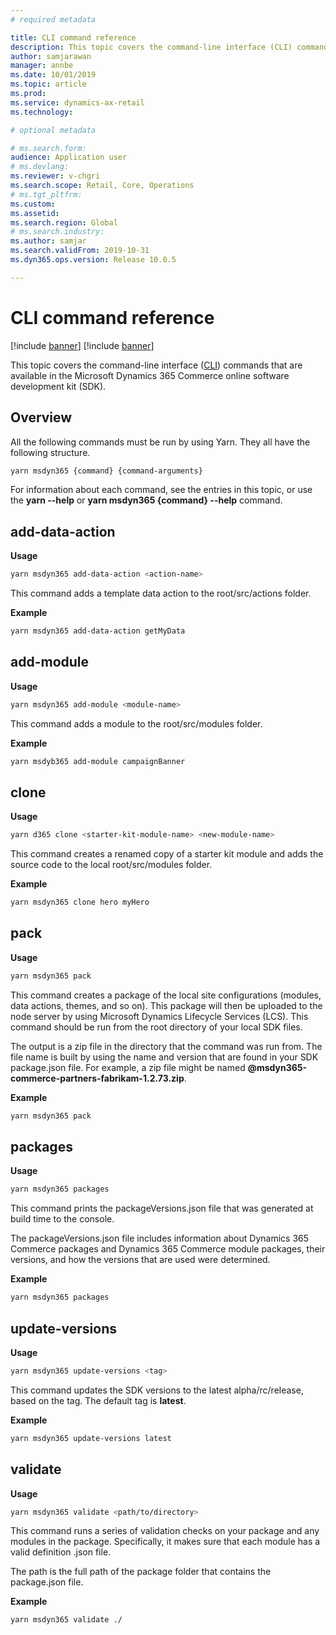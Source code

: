 ```yaml
---
# required metadata

title: CLI command reference
description: This topic covers the command-line interface (CLI) commands that are available in the Microsoft Dynamics 365 Commerce online software development kit (SDK).
author: samjarawan
manager: annbe
ms.date: 10/01/2019
ms.topic: article
ms.prod: 
ms.service: dynamics-ax-retail
ms.technology: 

# optional metadata

# ms.search.form: 
audience: Application user
# ms.devlang: 
ms.reviewer: v-chgri
ms.search.scope: Retail, Core, Operations
# ms.tgt_pltfrm: 
ms.custom: 
ms.assetid: 
ms.search.region: Global
# ms.search.industry: 
ms.author: samjar
ms.search.validFrom: 2019-10-31
ms.dyn365.ops.version: Release 10.0.5

---
```

# CLI command reference

[!include [banner](../includes/preview-banner.md)]
[!include [banner](../includes/banner.md)]

This topic covers the command-line interface ([CLI](https://en.wikipedia.org/wiki/Command-line_interface)) commands that are available in the Microsoft Dynamics 365 Commerce online software development kit (SDK).

## Overview

All the following commands must be run by using Yarn. They all have the following structure.

```bash
yarn msdyn365 {command} {command-arguments}
```

For information about each command, see the entries in this topic, or use the **yarn --help** or **yarn msdyn365 {command} --help** command.

## add-data-action

**Usage**

``` bash
yarn msdyn365 add-data-action <action-name>
```

This command adds a template data action to the root/src/actions folder.

**Example**

``` bash
yarn msdyn365 add-data-action getMyData
```

## add-module

**Usage**

``` bash
yarn msdyn365 add-module <module-name>
```

This command adds a module to the root/src/modules folder.

**Example**

``` bash
yarn msdyb365 add-module campaignBanner
```

## clone

**Usage**

``` bash
yarn d365 clone <starter-kit-module-name> <new-module-name>
```

This command creates a renamed copy of a starter kit module and adds the source code to the local root/src/modules folder.

**Example**

``` bash
yarn msdyn365 clone hero myHero
```

## pack

**Usage**

``` bash
yarn msdyn365 pack
```

This command creates a package of the local site configurations (modules, data actions, themes, and so on). This package will then be uploaded to the node server by using Microsoft Dynamics Lifecycle Services (LCS). This command should be run from the root directory of your local SDK files.

The output is a zip file in the directory that the command was run from. The file name is built by using the name and version that are found in your SDK package.json file. For example, a zip file might be named **@msdyn365-commerce-partners-fabrikam-1.2.73.zip**.

**Example**

``` bash
yarn msdyn365 pack
```

## packages

**Usage**

```bash
yarn msdyn365 packages
```

This command prints the packageVersions.json file that was generated at build time to the console.

The packageVersions.json file includes information about Dynamics 365 Commerce packages and Dynamics 365 Commerce module packages, their versions, and how the versions that are used were determined.

**Example**

```bash
yarn msdyn365 packages
```

## update-versions

**Usage**

```bash
yarn msdyn365 update-versions <tag>
```

This command updates the SDK versions to the latest alpha/rc/release, based on the tag. The default tag is **latest**.

**Example**

```bash
yarn msdyn365 update-versions latest
```

## validate

**Usage**

```bash
yarn msdyn365 validate <path/to/directory>
```

This command runs a series of validation checks on your package and any modules in the package. Specifically, it makes sure that each module has a valid definition .json file.

The path is the full path of the package folder that contains the package.json file.

**Example**

```bash
yarn msdyn365 validate ./
```

